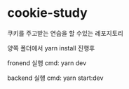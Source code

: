 # cookie-study
쿠키를 주고받는 연습을 할 수있는 레포지토리

양쪽 폴더에서 yarn install 진행후

fronend 실행 cmd: yarn dev

backend 실행 cmd: yarn start:dev
